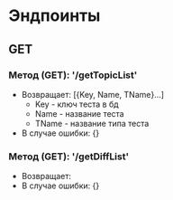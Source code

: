 # Эндпоинты

## GET

### Метод (GET): '/getTopicList'
* Возвращает: [{Key, Name, TName}...] 
    * Key - ключ теста в бд
    * Name - название теста
    * TName - название типа теста
* В случае ошибки: {}

### Метод (GET): '/getDiffList'
* Возвращает: 
* В случае ошибки: {}
